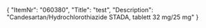 {
  "ItemNr": "060380",
  "Title": "test",
  "Description": "Candesartan/Hydrochlorothiazide STADA, tablett 32 mg/25 mg"
}